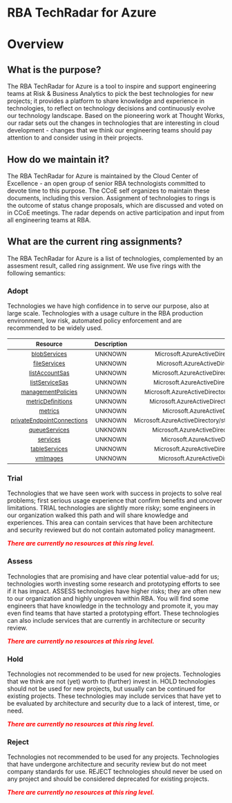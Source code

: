 
RBA TechRadar for Azure
=======================

# Overview

## What is the purpose?


The RBA TechRadar for Azure is a tool to inspire and support engineering teams at Risk & Business Analytics to pick the best technologies for new projects; it provides a platform to share knowledge and experience in technologies, to reflect on technology decisions and continuously evolve our technology landscape.  Based on the pioneering work at Thought Works, our radar sets out the changes in technologies that are interesting in cloud development - changes that we think our engineering teams should pay attention to and consider using in their projects.
## How do we maintain it?


The RBA TechRadar for Azure is maintained by the Cloud Center of Excellence - an open group of senior RBA technologists committed to devote time to this purpose.  The CCoE self organizes to maintain these documents, including this version.  Assignment of technologies to rings is the outcome of status change proposals, which are discussed and voted on in CCoE meetings.  The radar depends on active participation and input from all engineering teams at RBA.
## What are the current ring assignments?


The RBA TechRadar for Azure is a list of technologies, complemented by an assesment result, called ring assignment.  We use five rings with the following semantics:
### Adopt


Technologies we have high confidence in to serve our purpose, also at large scale.  Technologies with a usage culture in the RBA production environment, low risk, automated policy enforcement and are recommended to be widely used.  

|<sub>Resource</sub>|<sub>Description</sub>|<sub>Path</sub>|<sub>Status</sub>|
| :---: | :---: | :---: | :---: |
|<sub>[blobServices](https://github.com/openrba/python-azure-techradar/tree/master/Microsoft.AzureActiveDirectory/storageAccounts/blobServices)</sub>|<sub>UNKNOWN</sub>|<sub>Microsoft.AzureActiveDirectory/storageAccounts/blobServices</sub>|<sub>ADOPT</sub>|
|<sub>[fileServices](https://github.com/openrba/python-azure-techradar/tree/master/Microsoft.AzureActiveDirectory/storageAccounts/fileServices)</sub>|<sub>UNKNOWN</sub>|<sub>Microsoft.AzureActiveDirectory/storageAccounts/fileServices</sub>|<sub>ADOPT</sub>|
|<sub>[listAccountSas](https://github.com/openrba/python-azure-techradar/tree/master/Microsoft.AzureActiveDirectory/storageAccounts/listAccountSas)</sub>|<sub>UNKNOWN</sub>|<sub>Microsoft.AzureActiveDirectory/storageAccounts/listAccountSas</sub>|<sub>ADOPT</sub>|
|<sub>[listServiceSas](https://github.com/openrba/python-azure-techradar/tree/master/Microsoft.AzureActiveDirectory/storageAccounts/listServiceSas)</sub>|<sub>UNKNOWN</sub>|<sub>Microsoft.AzureActiveDirectory/storageAccounts/listServiceSas</sub>|<sub>ADOPT</sub>|
|<sub>[managementPolicies](https://github.com/openrba/python-azure-techradar/tree/master/Microsoft.AzureActiveDirectory/storageAccounts/managementPolicies)</sub>|<sub>UNKNOWN</sub>|<sub>Microsoft.AzureActiveDirectory/storageAccounts/managementPolicies</sub>|<sub>ADOPT</sub>|
|<sub>[metricDefinitions](https://github.com/openrba/python-azure-techradar/tree/master/Microsoft.AzureActiveDirectory/storageAccounts/metricDefinitions)</sub>|<sub>UNKNOWN</sub>|<sub>Microsoft.AzureActiveDirectory/storageAccounts/metricDefinitions</sub>|<sub>ADOPT</sub>|
|<sub>[metrics](https://github.com/openrba/python-azure-techradar/tree/master/Microsoft.AzureActiveDirectory/storageAccounts/metrics)</sub>|<sub>UNKNOWN</sub>|<sub>Microsoft.AzureActiveDirectory/storageAccounts/metrics</sub>|<sub>ADOPT</sub>|
|<sub>[privateEndpointConnections](https://github.com/openrba/python-azure-techradar/tree/master/Microsoft.AzureActiveDirectory/storageAccounts/privateEndpointConnections)</sub>|<sub>UNKNOWN</sub>|<sub>Microsoft.AzureActiveDirectory/storageAccounts/privateEndpointConnections</sub>|<sub>ADOPT</sub>|
|<sub>[queueServices](https://github.com/openrba/python-azure-techradar/tree/master/Microsoft.AzureActiveDirectory/storageAccounts/queueServices)</sub>|<sub>UNKNOWN</sub>|<sub>Microsoft.AzureActiveDirectory/storageAccounts/queueServices</sub>|<sub>ADOPT</sub>|
|<sub>[services](https://github.com/openrba/python-azure-techradar/tree/master/Microsoft.AzureActiveDirectory/storageAccounts/services)</sub>|<sub>UNKNOWN</sub>|<sub>Microsoft.AzureActiveDirectory/storageAccounts/services</sub>|<sub>ADOPT</sub>|
|<sub>[tableServices](https://github.com/openrba/python-azure-techradar/tree/master/Microsoft.AzureActiveDirectory/storageAccounts/tableServices)</sub>|<sub>UNKNOWN</sub>|<sub>Microsoft.AzureActiveDirectory/storageAccounts/tableServices</sub>|<sub>ADOPT</sub>|
|<sub>[vmImages](https://github.com/openrba/python-azure-techradar/tree/master/Microsoft.AzureActiveDirectory/storageAccounts/vmImages)</sub>|<sub>UNKNOWN</sub>|<sub>Microsoft.AzureActiveDirectory/storageAccounts/vmImages</sub>|<sub>ADOPT</sub>|

### Trial


Technologies that we have seen work with success in projects to solve real problems;  first serious usage experience that confirm benefits and uncover limitations.  TRIAL technologies are slightly more risky; some engineers in our organization walked this path and will share knowledge and experiences.  This area can contain services that have been architecture and security reviewed but do not contain automated policy managmeent.  
  
***<font color="red"> There are currently no resources at this ring level. </font>***
### Assess


Technologies that are promising and have clear potential value-add for us; technologies worth investing some research and prototyping efforts to see if it has impact.  ASSESS technologies have higher risks;  they are often new to our organization and highly unproven within RBA.  You will find some engineers that have knowledge in the technology and promote it, you may even find teams that have started a prototyping effort.  These technologies can also include services that are currently in architecture or security review.  
  
***<font color="red"> There are currently no resources at this ring level. </font>***
### Hold


Technologies not recommended to be used for new projects. Technologies that we think are not (yet) worth to (further) invest in.  HOLD technologies should not be used for new projects, but usually can be continued for existing projects.  These technologies may include services that have yet to be evaluated by architecture and security due to a lack of interest, time, or need.  
  
***<font color="red"> There are currently no resources at this ring level. </font>***
### Reject


Technologies not recommended to be used for any projects. Technologies that have undergone architecture and security review but do not meet company standards for use.  REJECT technologies should never be used on any project and should be considered deprecated for existing projects.  
  
***<font color="red"> There are currently no resources at this ring level. </font>***